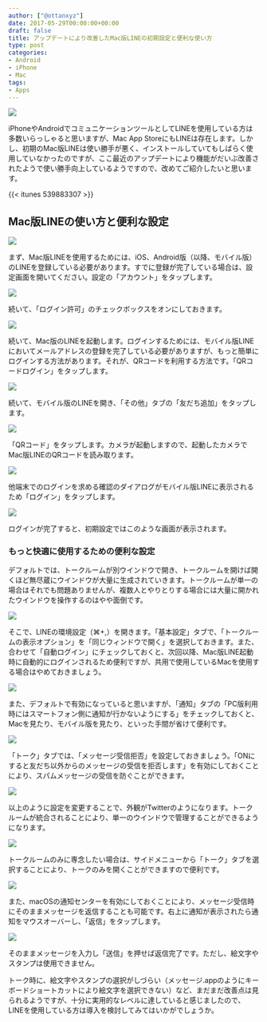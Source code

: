 ```yaml
---
author: ["@ottanxyz"]
date: 2017-05-29T00:00:00+00:00
draft: false
title: アップデートにより改善したMac版LINEの初期設定と便利な使い方
type: post
categories:
- Android
- iPhone
- Mac
tags:
- Apps
---
```


![](170529-592bc0263c43c.jpg)

iPhoneやAndroidでコミュニケーションツールとしてLINEを使用している方は多数いらっしゃると思いますが、Mac App StoreにもLINEは存在します。しかし、初期のMac版LINEは使い勝手が悪く、インストールしていてもしばらく使用していなかったのですが、ここ最近のアップデートにより機能がだいぶ改善されたようで使い勝手向上しているようですので、改めてご紹介したいと思います。

{{< itunes 539883307 >}}

## Mac版LINEの使い方と便利な設定

![](170529-592bc0de363e7.png)

まず、Mac版LINEを使用するためには、iOS、Android版（以降、モバイル版）のLINEを登録している必要があります。すでに登録が完了している場合は、設定画面を開いてください。設定の「アカウント」をタップします。

![](170529-592bc0e42e347.png)

続いて、「ログイン許可」のチェックボックスをオンにしておきます。

![](170529-592bc15cbde3a.png)

続いて、Mac版のLINEを起動します。ログインするためには、モバイル版LINEにおいてメールアドレスの登録を完了している必要がありますが、もっと簡単にログインする方法があります。それが、QRコードを利用する方法です。「QRコードログイン」をタップします。

![](170529-592bc16f5b11d.png)

続いて、モバイル版のLINEを開き、「その他」タブの「友だち追加」をタップします。

![](170529-592bc18056ba3.png)

「QRコード」をタップします。カメラが起動しますので、起動したカメラでMac版LINEのQRコードを読み取ります。

![](170529-592bc18bab3d0.png)

他端末でのログインを求める確認のダイアログがモバイル版LINEに表示されるため「ログイン」をタップします。

![](170529-592bc28be6a02.png)

ログインが完了すると、初期設定ではこのような画面が表示されます。

### もっと快適に使用するための便利な設定

デフォルトでは、トークルームが別ウインドウで開き、トークルームを開けば開くほど無尽蔵にウインドウが大量に生成されていきます。トークルームが単一の場合はそれでも問題ありませんが、複数人とやりとりする場合には大量に開かれたウインドウを操作するのはやや面倒です。

![](170529-592bc5193340a.png)

そこで、LINEの環境設定（⌘+,）を開きます。「基本設定」タブで、「トークルームの表示オプション」を「同じウィンドウで開く」を選択しておきます。また、合わせて「自動ログイン」にチェックしておくと、次回以降、Mac版LINE起動時に自動的にログインされるため便利ですが、共用で使用しているMacを使用する場合はやめておきましょう。

![](170529-592bc6759a622.png)

また、デフォルトで有効になっていると思いますが、「通知」タブの「PC版利用時にはスマートフォン側に通知が行かないようにする」をチェックしておくと、Macを見たり、モバイル版を見たり、といった手間が省けて便利です。

![](170529-592bc69eb619f.png)

「トーク」タブでは、「メッセージ受信拒否」を設定しておきましょう。「ONにすると友だち以外からのメッセージの受信を拒否します」を有効にしておくことにより、スパムメッセージの受信を防ぐことができます。

![](170529-592bc7358add9.png)

以上のように設定を変更することで、外観がTwitterのようになります。トークルームが統合されることにより、単一のウインドウで管理することができるようになります。

![](170529-592bc747b4ea1.png)

トークルームのみに専念したい場合は、サイドメニューから「トーク」タブを選択することにより、トークのみを開くことができますので便利です。

![](170529-592bccf7b15f3.png)

また、macOSの通知センターを有効にしておくことにより、メッセージ受信時にそのままメッセージを返信することも可能です。右上に通知が表示されたら通知をマウスオーバーし、「返信」をタップします。

![](170529-592bccfeb4144.png)

そのままメッセージを入力し「送信」を押せば返信完了です。ただし、絵文字やスタンプは使用できません。

トーク時に、絵文字やスタンプの選択がしづらい（メッセージ.appのようにキーボードショートカットにより絵文字を選択できない）など、まだまだ改善点は見られるようですが、十分に実用的なレベルに達していると感じましたので、LINEを使用している方は導入を検討してみてはいかがでしょうか。
